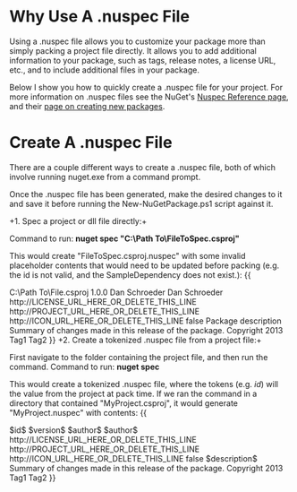 # Why Use A .nuspec File
Using a .nuspec file allows you to customize your package more than simply packing a project file directly.  It allows you to add additional information to your package, such as tags, release notes, a license URL, etc., and to include additional files in your package.

Below I show you how to quickly create a .nuspec file for your project.  For more information on .nuspec files see the NuGet's [Nuspec Reference page](http://docs.nuget.org/docs/reference/nuspec-reference), and their [page on creating new packages](http://docs.nuget.org/docs/creating-packages/creating-and-publishing-a-package).

# Create A .nuspec File
There are a couple different ways to create a .nuspec file, both of which involve running nuget.exe from a command prompt.

Once the .nuspec file has been generated, make the desired changes to it and save it before running the New-NuGetPackage.ps1 script against it.

+1. Spec a project or dll file directly:+

Command to run: **nuget spec "C:\Path To\FileToSpec.csproj"**

This would create "FileToSpec.csproj.nuspec" with some invalid placeholder contents that would need to be updated before packing (e.g. the id is not valid, and the SampleDependency does not exist.):
{{
<?xml version="1.0"?>
<package >
  <metadata>
    <id>C:\Path To\File.csproj</id>
    <version>1.0.0</version>
    <authors>Dan Schroeder</authors>
    <owners>Dan Schroeder</owners>
    <licenseUrl>http://LICENSE_URL_HERE_OR_DELETE_THIS_LINE</licenseUrl>
    <projectUrl>http://PROJECT_URL_HERE_OR_DELETE_THIS_LINE</projectUrl>
    <iconUrl>http://ICON_URL_HERE_OR_DELETE_THIS_LINE</iconUrl>
    <requireLicenseAcceptance>false</requireLicenseAcceptance>
    <description>Package description</description>
    <releaseNotes>Summary of changes made in this release of the package.</releaseNotes>
    <copyright>Copyright 2013</copyright>
    <tags>Tag1 Tag2</tags>
    <dependencies>
      <dependency id="SampleDependency" version="1.0" />
    </dependencies>
  </metadata>
</package>
}}
+2. Create a tokenized .nuspec file from a project file:+

First navigate to the folder containing the project file, and then run the command.
Command to run: **nuget spec**

This would create a tokenized .nuspec file, where the tokens (e.g. $id$) will the value from the project at pack time.  If we ran the command in a directory that contained "MyProject.csproj", it would generate "MyProject.nuspec" with contents:
{{
<?xml version="1.0"?>
<package >
  <metadata>
    <id>$id$</id>
    <version>$version$</version>
    <title>$title$</title>
    <authors>$author$</authors>
    <owners>$author$</owners>
    <licenseUrl>http://LICENSE_URL_HERE_OR_DELETE_THIS_LINE</licenseUrl>
    <projectUrl>http://PROJECT_URL_HERE_OR_DELETE_THIS_LINE</projectUrl>
    <iconUrl>http://ICON_URL_HERE_OR_DELETE_THIS_LINE</iconUrl>
    <requireLicenseAcceptance>false</requireLicenseAcceptance>
    <description>$description$</description>
    <releaseNotes>Summary of changes made in this release of the package.</releaseNotes>
    <copyright>Copyright 2013</copyright>
    <tags>Tag1 Tag2</tags>
  </metadata>
</package>
}}
